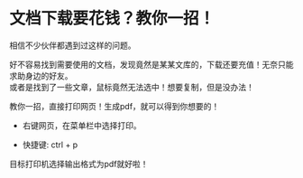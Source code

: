 
# 文档下载要花钱？教你一招！

相信不少伙伴都遇到过这样的问题。

好不容易找到需要使用的文档，发现竟然是某某文库的，下载还要充值！无奈只能求助身边的好友。<br>
或者是找到了一些文章，鼠标竟然无法选中！想要复制，但是没办法！

教你一招，直接打印网页！生成pdf，就可以得到你想要的！

- 右键网页，在菜单栏中选择打印。

- 快捷键: ctrl + p

目标打印机选择输出格式为pdf就好啦！